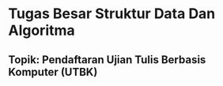 # Tugas Besar Struktur Data Dan Algoritma
## Topik: Pendaftaran Ujian Tulis Berbasis Komputer (UTBK)
